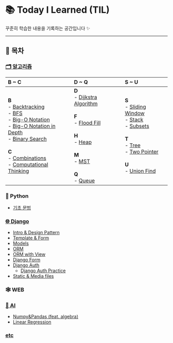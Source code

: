 # 📚 Today I Learned (TIL)

꾸준히 학습한 내용을 기록하는 공간입니다 ✨

---

## 📌 목차
### [🗂️ 알고리즘](Algorithm/)

| B ~ C | D ~ Q | S ~ U |
| :--- | :--- | :--- |
| **B**<br>  - [Backtracking](Algorithm/Backtracking&Tree.md)<br>  - [BFS](Algorithm/bfs_(feat_flood_fill).md)<br>  - [Big-O Notation](Algorithm/Big_O_notation.md)<br>    - [Big-O Notation in Depth](Algorithm/Big-O_notation_in_depth.md)<br>  - [Binary Search](Algorithm/binary_search.md)<br><br>**C**<br>  - [Combinations](Algorithm/Subsets&Combinations.md)<br>  - [Computational Thinking](Algorithm/Computational_thinking.md) | **D**<br>  - [Dijkstra Algorithm](Algorithm/MST_Dijkstra.md)<br><br>**F**<br>  - [Flood Fill](Algorithm/bfs_(feat_flood_fill).md)<br><br>**H**<br>  - [Heap](Algorithm/Heap.md)<br><br>**M**<br>  - [MST](Algorithm/MST_Dijkstra.md)<br><br>**Q**<br>  - [Queue](Algorithm/Queue.md) | **S**<br>  - [Sliding Window](Algorithm/Two_pointer_Algorithm_and_Window_Sliding.md)<br>  - [Stack](Algorithm/Stack.md)<br>  - [Subsets](Algorithm/Subsets&Combinations.md)<br><br>**T**<br>  - [Tree](Algorithm/Backtracking&Tree.md)<br>  - [Two Pointer](Algorithm/Two_pointer_Algorithm_and_Window_Sliding.md)<br><br>**U**<br>  - [Union Find](Algorithm/Union_find.md) |
### 🐍 Python

-   [기초 문법](Python/Basic_Syntax.md)

### [🌐 Django](Django/)

-   [Intro & Design Pattern](Django/Intro_Design_Pattern.md)
-   [Template & Form](Django/Template_form.md)
-   [Models](Django/Models.md)
-   [ORM](Django/ORM.md)
-   [ORM with View](Django/ORM_with_view.md)
-   [Django Form](Django/Django_form.md)
-   [Django Auth](Django/Django_Auth.md)
    - [Django Auth Practice](Django/Django_Auth_Code)
-   [Static & Media files](Django/static_media_files.md)
### 🕸️ WEB

### [🤖 AI](AI/)
- [Numpy&Pandas (feat. algebra)](AI/Numpy_Pandas_AI.md)
- [Linear Regression](AI/Linear_regression.md)

### [etc](etc/)
